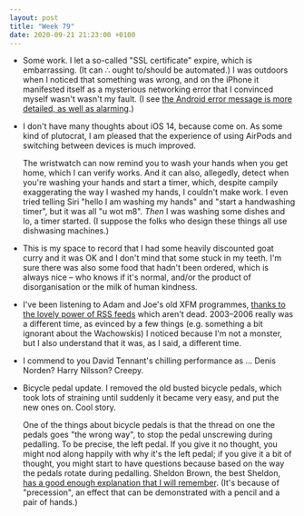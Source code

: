 ```yaml
---
layout: post
title: "Week 79"
date: 2020-09-21 21:23:00 +0100
---
```


- Some work. I let a so-called "SSL certificate" expire, which
  is embarrassing. (It can ∴ ought to/should be automated.)
  I was outdoors when I noticed that something was wrong, and on the iPhone it manifested
  itself as a mysterious networking error that I convinced myself wasn't wasn't my fault. (I see [the Android error message is more detailed, as well as alarming](https://twitter.com/Ashleybus44/status/1306651716759302144).)

- I don't have many thoughts about iOS 14, because come on. As some kind of plutocrat, I am pleased that the experience of using AirPods and switching between devices is much improved.

  The wristwatch can now remind you to wash your hands when you get home, which I can verify works. And it can also, allegedly, detect when you're washing your hands and start a timer, which, despite campily exaggerating the way I washed my hands, I couldn't make work. I even tried telling Siri "hello I am washing my hands" and "start a handwashing timer", but it was all "u wot m8". _Then_ I was washing some dishes and lo, a timer started. (I suppose the folks who design these things all use dishwasing machines.)

- This is my space to record that I had some heavily discounted goat curry and it was OK and I don't mind that some stuck in my teeth.
  I'm sure there was also some food that hadn't been ordered,
  which is always nice – who knows if it's normal, and/or the product of disorganisation or the milk of human kindness.

- I've been listening to Adam and Joe's old XFM programmes, [thanks to the lovely power of RSS feeds](https://fourble.co.uk/podcast/adamandjoexfm) which aren't dead. 2003–2006 really was a different time, as evinced by a few things (e.g. something a bit ignorant about the Wachowskis) I noticed because I'm not a monster, but I also understand that it was, as I said, a different time.

- I commend to you David Tennant's chilling performance as ... Denis Norden? Harry Nilsson? Creepy.

- Bicycle pedal update. I removed the old busted bicycle pedals, which took
  lots of straining until suddenly it became very easy, and put the new ones on. Cool story.

  One of the things about bicycle pedals is that the thread on one the pedals
  goes "the wrong way", to stop the pedal unscrewing during pedalling.
  To be precise, the left pedal. If you give it no thought, you might nod along
  happily with why it's the left pedal; if you give it a bit of thought, you
  might start to have questions because based on the way the pedals rotate
  during pedalling. Sheldon Brown, the best Sheldon, [has a good enough
  explanation that I will remember](https://www.sheldonbrown.com/pedals.html#threading).
  (It's because of "precession", an effect that can be demonstrated with a pencil and a pair of hands.)
